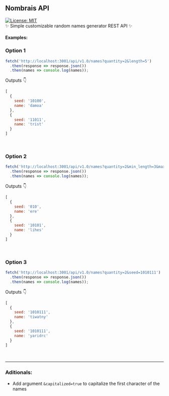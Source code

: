 ## Nombrais API
[![License: MIT](https://img.shields.io/badge/License-MIT-yellow.svg)](https://opensource.org/licenses/MIT)<br>
✨ Simple customizable random names generator REST API ✨

#### Examples:
### Option 1
```js
fetch('http://localhost:3001/api/v1.0/names?quantity=2&length=5')
  .then(response => response.json())
  .then(names => console.log(names));

```
Outputs 👇
```js
[
  {
    seed: '10100',
    name: 'damoa'
  },
  {
    seed: '11011',
    name: 'trist'
  }
]
```
<br>

### Option 2
```js
fetch('http://localhost:3001/api/v1.0/names?quantity=2&min_length=3&max_length=5')
  .then(response => response.json())
  .then(names => console.log(names));

```
Outputs 👇
```js
[
  {
    seed: '010',
    name: 'ere'
  },
  {
    seed: '10101',
    name: 'lihes'
  }
]
```
<br>

### Option 3
```js
fetch('http://localhost:3001/api/v1.0/names?quantity=2&seed=1010111')
  .then(response => response.json())
  .then(names => console.log(names));

```
Outputs 👇
```js
[
  {
    seed: '1010111',
    name: 'tiwatny'
  },
  {
    seed: '1010111',
    name: 'yaridrc'
  }
]
```
<br>
<hr>

### Aditionals:
- Add argument `&capitalized=true` to capitalize the first character of the names
